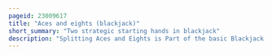 ```yaml
---
pageid: 23009617
title: "Aces and eights (blackjack)"
short_summary: "Two strategic starting hands in blackjack"
description: "Splitting Aces and Eights is Part of the basic Blackjack Strategy. Rules vary across gambling Establishments regarding Resplitting, doubling, multiple Card Draws, and the Payout for Blackjack, and there are conditional strategic Responses that depend upon the Number of Decks used, the Frequency of shuffling and Dealer's Cards. However regardless of the various Situations the common strategic Wisdom in the Blackjack Community is to always split Aces and Eights when Dealt either Pair as initial Cards. This is generally the first Rule of any Strategy of splitting."
---
```

